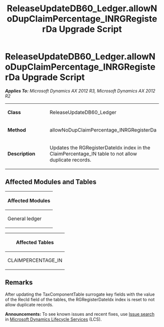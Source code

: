 ﻿---
title: ReleaseUpdateDB60_Ledger.allowNoDupClaimPercentage_INRGRegisterDa Upgrade Script
TOCTitle: ReleaseUpdateDB60_Ledger.allowNoDupClaimPercentage_INRGRegisterDa Upgrade Script
ms:assetid: 46b5b5bd-79b6-b068-0a10-7e3eb50613a4
ms:mtpsurl: https://msdn.microsoft.com/en-us/library/JJ718970(v=AX.60)
ms:contentKeyID: 49708004
ms.date: 05/18/2015
mtps_version: v=AX.60
---

# ReleaseUpdateDB60\_Ledger.allowNoDupClaimPercentage\_INRGRegisterDa Upgrade Script 


_**Applies To:** Microsoft Dynamics AX 2012 R3, Microsoft Dynamics AX 2012 R2_

<table>
<colgroup>
<col style="width: 50%" />
<col style="width: 50%" />
</colgroup>
<tbody>
<tr class="odd">
<td><p><strong>Class</strong></p></td>
<td><p>ReleaseUpdateDB60_Ledger</p></td>
</tr>
<tr class="even">
<td><p><strong>Method</strong></p></td>
<td><p>allowNoDupClaimPercentage_INRGRegisterDa</p></td>
</tr>
<tr class="odd">
<td><p><strong>Description</strong></p></td>
<td><p>Updates the RGRegisterDateIdx index in the ClaimPercentage_IN table to not allow duplicate records.</p></td>
</tr>
</tbody>
</table>


## Affected Modules and Tables

<table>
<colgroup>
<col style="width: 100%" />
</colgroup>
<thead>
<tr class="header">
<th><p>Affected Modules</p></th>
</tr>
</thead>
<tbody>
<tr class="odd">
<td><p>General ledger</p></td>
</tr>
</tbody>
</table>


<table>
<colgroup>
<col style="width: 100%" />
</colgroup>
<thead>
<tr class="header">
<th><p>Affected Tables</p></th>
</tr>
</thead>
<tbody>
<tr class="odd">
<td><p>CLAIMPERCENTAGE_IN</p></td>
</tr>
</tbody>
</table>


## Remarks

After updating the TaxComponentTable surrogate key fields with the value of the RecId field of the tables, the RGRegisterDateIdx index is reset to not allow duplicate records.

  
**Announcements:** To see known issues and recent fixes, use [Issue search](http://go.microsoft.com/fwlink/?linkid=389258) in [Microsoft Dynamics Lifecycle Services](http://go.microsoft.com/fwlink/?linkid=306505) (LCS).

